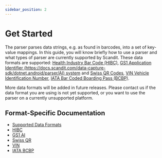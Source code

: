 ```yaml
---
sidebar_position: 2
---
```


# Get Started

The parser parses data strings, e.g. as found in barcodes, into a set of key-value mappings. In this guide, you will know briefly how to use a parser and what types of parser are currently supported by Scandit. These data formats are supported: [Health Industry Bar Code (HIBC)](https://docs.scandit.com/data-capture-sdk/dotnet.android/parser/hibc.html), [GS1 Application Identifier (https://docs.scandit.com/data-capture-sdk/dotnet.android/parser/AI) system](https://docs.scandit.com/data-capture-sdk/dotnet.android/parser/gs1ai.html) and [Swiss QR Codes](https://docs.scandit.com/data-capture-sdk/dotnet.android/parser/swissqr.html), [VIN Vehicle Identification Number](https://docs.scandit.com/data-capture-sdk/dotnet.android/parser/vin.html), [IATA Bar Coded Boarding Pass (BCBP)](https://docs.scandit.com/data-capture-sdk/dotnet.android/parser/iata-bcbp.html).

More data formats will be added in future releases. Please contact us if the data format you are using is not yet supported, or you want to use the parser on a currently unsupported platform.

## Format-Specific Documentation

- [Supported Data Formats](https://docs.scandit.com/data-capture-sdk/dotnet.android/parser/formats.html)
- [HIBC](https://docs.scandit.com/data-capture-sdk/dotnet.android/parser/hibc.html)
- [GS1 AI](https://docs.scandit.com/data-capture-sdk/dotnet.android/parser/gs1ai.html)
- [Swiss QR](https://docs.scandit.com/data-capture-sdk/dotnet.android/parser/swissqr.html)
- [VIN](https://docs.scandit.com/data-capture-sdk/dotnet.android/parser/vin.html)
- [IATA BCBP](https://docs.scandit.com/data-capture-sdk/dotnet.android/parser/iata-bcbp.html)
